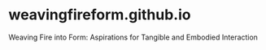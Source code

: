 # weavingfireform.github.io
Weaving Fire into Form: Aspirations for Tangible and Embodied Interaction

